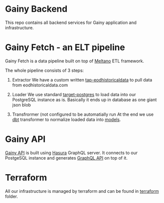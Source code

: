 # Gainy Backend

This repo contains all backend services for Gainy application and infrastructure.

# Gainy Fetch - an ELT pipeline

Gainy Fetch is a data pipeline built on top of [Meltano](https://meltano.com/) ETL framework.

The whole pipeline consists of 3 steps:

1. Extractor 
We have a custom written [tap-eodhistoricaldata](https://github.com/gainy-app/gainy-etl/tree/main/src/gainy-fetch/tap-eodhistoricaldata) to pull data from eodhistoricaldata.com

2. Loader
We use standard [target-postgres](https://github.com/transferwise/pipelinewise-target-postgres) to load data into our PostgreSQL instance as is. Basically it ends up in database as one giant json blob

3. Transfrormer (not configured to be automatially run
At the end we use [dbt](https://www.getdbt.com/) transformer to normalize loaded data into [models](https://github.com/gainy-app/gainy-etl/tree/main/src/gainy-fetch/meltano/transform/models).


# Gainy API

[Gainy API](https://github.com/gainy-app/gainy-etl/tree/main/src/hasura) is built using [Hasura](https://hasura.io/) GraphQL server. It connects to our PostgeSQL instance and generates [GraphQL API](https://gainy-dev.herokuapp.com/v1/graphql) on top of it. 


# Terraform

All our infrastructure is managed by terraform and can be found in [terraform](https://github.com/gainy-app/gainy-etl/tree/main/terraform) folder.

